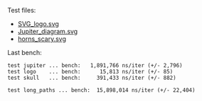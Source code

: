 Test files:

 - [SVG_logo.svg](https://upload.wikimedia.org/wikipedia/commons/0/02/SVG_logo.svg)
 - [Jupiter_diagram.svg](https://upload.wikimedia.org/wikipedia/commons/b/b5/Jupiter_diagram.svg)
 - [horns_scary.svg](https://www.wpclipart.com/dl.php?img=/cartoon/monsters/monsters_3/horns_scary.svg)

Last bench:

```text
test jupiter ... bench:   1,891,766 ns/iter (+/- 2,796)
test logo    ... bench:      15,813 ns/iter (+/- 85)
test skull   ... bench:     391,433 ns/iter (+/- 882)

test long_paths ... bench:  15,898,014 ns/iter (+/- 22,404)
```

